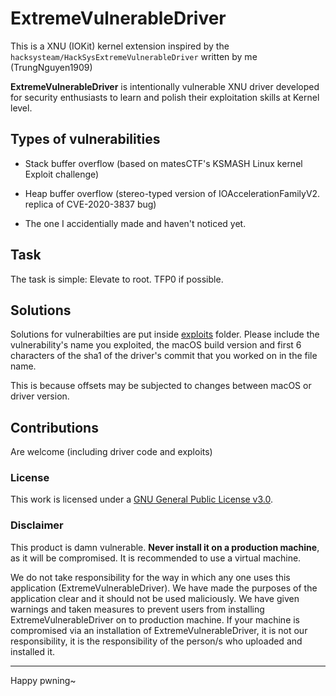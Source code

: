# ExtremeVulnerableDriver

This is a XNU (IOKit) kernel extension inspired by the `hacksysteam/HackSysExtremeVulnerableDriver` written by me (TrungNguyen1909)

**ExtremeVulnerableDriver** is intentionally vulnerable XNU driver developed for security enthusiasts to learn and polish their exploitation skills at Kernel level.

## Types of vulnerabilities

- Stack buffer overflow (based on matesCTF's KSMASH Linux kernel Exploit challenge)

- Heap buffer overflow (stereo-typed version of IOAccelerationFamilyV2. replica of CVE-2020-3837 bug)

- The one I accidentially made and haven't noticed yet.

## Task

The task is simple: Elevate to root. TFP0 if possible.

## Solutions

Solutions for vulnerabilties are put inside [exploits](./exploits) folder. Please include the vulnerability's name you exploited, the macOS build version and first 6 characters of the sha1 of the driver's commit that you worked on in the file name.

This is because offsets may be subjected to changes between macOS or driver version.

## Contributions

Are welcome (including driver code and exploits)

### License

This work is licensed under a [GNU General Public License v3.0](https://www.gnu.org/licenses/gpl-3.0.html).

### Disclaimer

This product is damn vulnerable. **Never install it on a production machine**, as it will be compromised. It is recommended to use a virtual machine.

We do not take responsibility for the way in which any one uses this application (ExtremeVulnerableDriver). We have made the purposes of the application clear and it should not be used maliciously. We have given warnings and taken measures to prevent users from installing ExtremeVulnerableDriver on to production machine. If your machine is compromised via an installation of ExtremeVulnerableDriver, it is not our responsibility, it is the responsibility of the person/s who uploaded and installed it.

---
Happy pwning~
